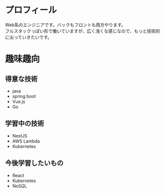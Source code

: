 # プロフィール
Web系のエンジニアです。バックもフロントも両方やります。<br>
フルスタックっぽい形で働いていますが、広く浅くな感じなので、もっと技術的に尖っていきたいです。


# 趣味趣向
## 得意な技術
- java
- spring boot
- Vue.js
- Go

## 学習中の技術
- NestJS
- AWS Lambda
- Kubernetes

## 今後学習したいもの
- React
- Kubernetes
- NoSQL
